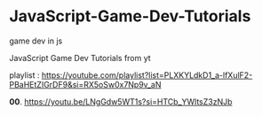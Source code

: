 # JavaScript-Game-Dev-Tutorials
game dev in js


JavaScript Game Dev Tutorials from yt

 playlist : https://youtube.com/playlist?list=PLXKYLdkD1_a-lfXulF2-PBaHEtZIGrDF9&si=RX5oSw0x7Np9v_aN


 <b>00</b>. https://youtu.be/LNgGdw5WT1s?si=HTCb_YWltsZ3zNJb
